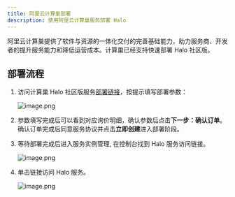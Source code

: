 ```yaml
---
title: 阿里云计算巢部署
description: 使用阿里云计算巢服务部署 Halo
---
```


阿里云计算巢提供了软件与资源的一体化交付的完善基础能力，助力服务商、开发者的提升服务能力和降低运营成本。计算巢已经支持快速部署 Halo 社区版。

## 部署流程

1. 访问计算巢 Halo 社区版服务[部署链接](https://computenest.console.aliyun.com/service/instance/create/cn-hangzhou?type=user&ServiceId=service-71b471d79c224520bba3)，按提示填写部署参数：
  
    ![image.png](/img/install/alibab-cloud-computenest/deploy_1.jpg)
2. 参数填写完成后可以看到对应询价明细，确认参数后点击**下一步：确认订单**。确认订单完成后同意服务协议并点击**立即创建**进入部署阶段。
3. 等待部署完成后进入服务实例管理, 在控制台找到 Halo 服务访问链接。

    ![image.png](/img/install/alibab-cloud-computenest/deploy_2.jpg)
4. 单击链接访问 Halo 服务。

    ![image.png](/img/install/alibab-cloud-computenest/halo-setup.jpg)
